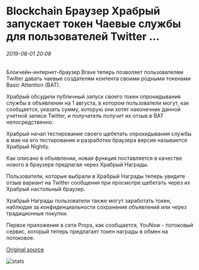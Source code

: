 # Blockchain Браузер Храбрый запускает токен Чаевые службы для пользователей Twitter ...

###### 2019-08-01 20:08

Блокчейн-интернет-браузер Brave теперь позволяет пользователям Twitter давать чаевые создателям контента своими родными токенами Basic Attention (BAT).

Храбрый обсудили публичный запуск своего токен опрокидывания службы в объявлении на 1 августа, в котором пользователи могут, как сообщается, указать сумму, которую они хотят наконечник данной учетной записи Twitter, и получатель получит их отзыв в BAT непосредственно.

Храбрый начал тестирование своего щебетать опрокидывания службы в мае на его тестирования и разработки браузера версия называется Храбрый Nightly.

Как описано в объявлении, новая функция поставляется в качестве нового в браузере предлагая через Храбрый Награды.

Пользователи, которые выбрали в Храбрый Награды теперь увидите отзыв вариант на Twitter сообщения при просмотре щебетать через их Храбрый настольный браузер.

Храбрый Награды пользователи также могут заработать токен, наблюдая за конфиденциальности сохранения объявлений или через традиционные покупки.

Первое приложение в сети Props, как сообщается, YouNow - потоковый сервис, который теперь предлагает токен награды в обмен на потоковое.

[Original source](https://cointelegraph.com/news/blockchain-browser-brave-launches-token-tipping-service-for-twitter-users)

![stats](https://c.statcounter.com/11760860/0/a89fa40b/1/ "stats")